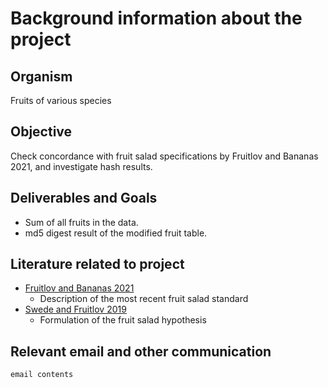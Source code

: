 # Background information about the project


## Organism

Fruits of various species

## Objective

Check concordance with fruit salad specifications by Fruitlov and Bananas 2021, and investigate hash results.

## Deliverables and Goals

* Sum of all fruits in the data.
* md5 digest result of the modified fruit table.

## Literature related to project

* [Fruitlov and Bananas 2021]()
  * Description of the most recent fruit salad standard
* [Swede and Fruitlov 2019]()
  * Formulation of the fruit salad hypothesis

## Relevant email and other communication

```
email contents
```

